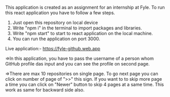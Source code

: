This application is created as an assignment for an internship at Fyle.
To run this react application you have to follow a few steps.
 1. Just open this repository on local device 
 2. Write "npm i" in the terminal to import packages and libraries.
 3. Write "npm start" to start to react application on the local machine.
 4. You can run the application on port 3000.
 
 Live application:- https://fyle-github.web.app
 
=>In this application, you have to pass the username of a person whom GitHub profile das input and you can see the profile on second page.

=>There are max  10 repositories on single page. To go next page you can click on number of page of ">>" this sign. If you want to to skip more page a time you can click    on "Newer" button to skip 4 pages at a same time. This work as same for backward side also.  
